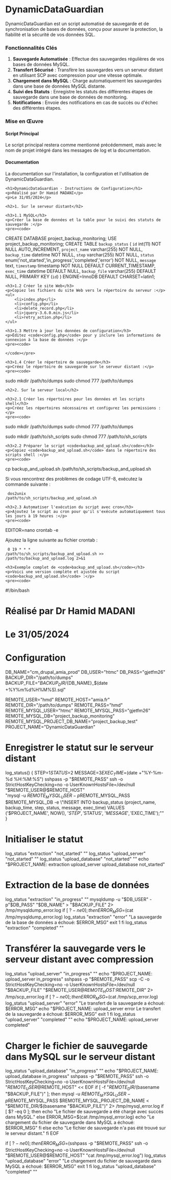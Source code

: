 # DynamicDataGuardian
DynamicDataGuardian est un script automatisé de sauvegarde et de synchronisation de bases de données, conçu pour assurer la protection, la fiabilité et la sécurité de vos données SQL.
<h3>Fonctionnalités Clés</h3>
<ol>
<li><strong>Sauvegarde Automatisée</strong> : Effectue des sauvegardes régulières de vos bases de données MySQL.</li>
<li><strong>Transfert Sécurisé</strong> : Transfère les sauvegardes vers un serveur distant en utilisant SCP avec compression pour une vitesse optimale.</li>
<li><strong>Chargement dans MySQL</strong> : Charge automatiquement les sauvegardes dans une base de données MySQL distante.</li>
<li><strong>Suivi des Statuts</strong> : Enregistre les statuts des différentes étapes de sauvegarde dans une base de données de monitoring.</li>
<li><strong>Notifications</strong> : Envoie des notifications en cas de succès ou d'échec des différentes étapes.</li></ol>
<h3>Mise en Œuvre</h3>
<h4>Script Principal</h4>
<p>Le script principal restera comme mentionné précédemment, mais avec le nom de projet intégré dans les messages de log et la documentation.</p>
<h4>Documentation</h4>
<p>
   La documentation sur l'installation, la configuration et l'utilisation de DynamicDataGuardian.
</p>





    <h1>DynamicDataGuardian - Instructions de Configuration</h1>
    <p>Réalisé par Dr Hamid MADANI</p>
    <p>Le 31/05/2024</p>

    <h2>1. Sur le serveur distant</h2>

    <h3>1.1 MySQL</h3>
    <p>Créer la base de données et la table pour le suivi des statuts de sauvegarde :</p>
    <pre><code>
CREATE DATABASE project_backup_monitoring;
USE project_backup_monitoring;
CREATE TABLE `backup_status` (
  `id` int(11) NOT NULL AUTO_INCREMENT,
  `project_name` varchar(255) NOT NULL,
  `backup_time` datetime NOT NULL,
  `step` varchar(255) NOT NULL,
  `status` enum('not_started','in_progress','completed','error') NOT NULL,
  `message` text,
  `timestamp` timestamp NOT NULL DEFAULT CURRENT_TIMESTAMP,
  `exec_time` datetime DEFAULT NULL,
  `backup_file` varchar(255) DEFAULT NULL,
  PRIMARY KEY (`id`)
) ENGINE=InnoDB DEFAULT CHARSET=latin1;
    </code></pre>

    <h3>1.2 Créer le site Web</h3>
    <p>Copiez les fichiers du site Web vers le répertoire du serveur :</p>
    <ul>
        <li>index.php</li>
        <li>config.php</li>
        <li>delete_record.php</li>
        <li>jquery-3.6.0.min.js</li>
        <li>retry_action.php</li>
    </ul>

    <h3>1.3 Mettre à jour les données de configuration</h3>
    <p>Éditez <code>config.php</code> pour y inclure les informations de connexion à la base de données :</p>
    <pre><code>
<?php
// Connexion à la base de données (à personnaliser avec vos propres informations de connexion)
$servername = "localhost";
$username = "monitor_user";
$password = "monitor_pass@26";
$dbname = "project_backup_monitoring";
?>
    </code></pre>

    <h3>1.4 Créer le répertoire de sauvegarde</h3>
    <p>Créez le répertoire de sauvegarde sur le serveur distant :</p>
    <pre><code>
sudo mkdir /path/to/dumps
sudo chmod 777 /path/to/dumps
    </code></pre>

    <h2>2. Sur le serveur local</h2>

    <h3>2.1 Créer les répertoires pour les données et les scripts shell</h3>
    <p>Créez les répertoires nécessaires et configurez les permissions :</p>
    <pre><code>
sudo mkdir /path/to/dumps
sudo chmod 777 /path/to/dumps

sudo mkdir /path/to/sh_scripts
sudo chmod 777 /path/to/sh_scripts
    </code></pre>

    <h3>2.2 Préparer le script <code>backup_and_upload.sh</code></h3>
    <p>Copiez <code>backup_and_upload.sh</code> dans le répertoire des scripts shell :</p>
    <pre><code>
cp backup_and_upload.sh /path/to/sh_scripts/backup_and_upload.sh
    </code></pre>
    <p>Si vous rencontrez des problèmes de codage UTF-8, exécutez la commande suivante :</p>
    <pre><code>
dos2unix /path/to/sh_scripts/backup_and_upload.sh
    </code></pre>

    <h3>2.3 Automatiser l'exécution du script avec cron</h3>
    <p>Ajoutez le script au cron pour qu'il s'exécute automatiquement tous les jours à 19 heures :</p>
    <pre><code>
EDITOR=nano crontab -e
    </code></pre>
    <p>Ajoutez la ligne suivante au fichier crontab :</p>
    <pre><code>
0 19 * * * /path/to/sh_scripts/backup_and_upload.sh >> /path/to/backup_and_upload.log 2>&1
    </code></pre>

    <h3>Exemple complet de <code>backup_and_upload.sh</code></h3>
    <p>Voici une version complète et ajustée du script <code>backup_and_upload.sh</code> :</p>
    <pre><code>
#!/bin/bash

# Réalisé par Dr Hamid MADANI
# Le 31/05/2024

# Configuration
DB_NAME="cm_drupal_amia_prod"
DB_USER="htmc"
DB_PASS="gjetfm26"
BACKUP_DIR="/path/to/dumps"
BACKUP_FILE="$BACKUP_DIR/${DB_NAME}_$(date +\%Y\%m\%d\%H\%M\%S).sql"

REMOTE_USER="hmd"
REMOTE_HOST="amia.fr"
REMOTE_DIR="/path/to/dumps"
REMOTE_PASS="hmd"
REMOTE_MYSQL_USER="htmc"
REMOTE_MYSQL_PASS="gjetfm26"
REMOTE_MYSQL_DB="project_backup_monitoring"
REMOTE_MYSQL_PROJECT_DB_NAME="project_backup_test"
PROJECT_NAME="DynamicDataGuardian"

# Enregistrer le statut sur le serveur distant
log_status() {
    STEP=$1
    STATUS=$2
    MESSAGE=$3
    EXEC_TIME=$(date +"%Y-%m-%d %H:%M:%S")
    sshpass -p "$REMOTE_PASS" ssh -o StrictHostKeyChecking=no -o UserKnownHostsFile=/dev/null "$REMOTE_USER@$REMOTE_HOST" \
    "mysql -u $REMOTE_MYSQL_USER -p$REMOTE_MYSQL_PASS $REMOTE_MYSQL_DB -e \"INSERT INTO backup_status (project_name, backup_time, step, status, message, exec_time) VALUES ('$PROJECT_NAME', NOW(), '$STEP', '$STATUS', '$MESSAGE', '$EXEC_TIME');\""
}

# Initialiser le statut
log_status "extraction" "not_started" ""
log_status "upload_server" "not_started" ""
log_status "upload_database" "not_started" ""
echo "$PROJECT_NAME: extraction upload_server upload_database not_started"

# Extraction de la base de données
log_status "extraction" "in_progress" ""
mysqldump -u "$DB_USER" -p"$DB_PASS" "$DB_NAME" > "$BACKUP_FILE" 2> /tmp/mysqldump_error.log
if [ $? -ne 0 ]; then
    ERROR_MSG=$(cat /tmp/mysqldump_error.log)
    log_status "extraction" "error" "La sauvegarde de la base de données a échoué: $ERROR_MSG"
    exit 1
fi
log_status "extraction" "completed" ""

# Transférer la sauvegarde vers le serveur distant avec compression
log_status "upload_server" "in_progress" ""
echo "$PROJECT_NAME: upload_server in_progress"
sshpass -p "$REMOTE_PASS" scp -C -o StrictHostKeyChecking=no -o UserKnownHostsFile=/dev/null "$BACKUP_FILE" "$REMOTE_USER@$REMOTE_HOST:$REMOTE_DIR" 2> /tmp/scp_error.log
if [ $? -ne 0 ]; then
    ERROR_MSG=$(cat /tmp/scp_error.log)
    log_status "upload_server" "error" "Le transfert de la sauvegarde a échoué: $ERROR_MSG"
    echo "$PROJECT_NAME: upload_server error Le transfert de la sauvegarde a échoué: $ERROR_MSG"
    exit 1
fi
log_status "upload_server" "completed" ""
echo "$PROJECT_NAME: upload_server completed"

# Charger le fichier de sauvegarde dans MySQL sur le serveur distant
log_status "upload_database" "in_progress" ""
echo "$PROJECT_NAME: upload_database in_progress"
sshpass -p "$REMOTE_PASS" ssh -o StrictHostKeyChecking=no -o UserKnownHostsFile=/dev/null "$REMOTE_USER@$REMOTE_HOST" << EOF
if [ -f "$REMOTE_DIR/$(basename "$BACKUP_FILE")" ]; then
    mysql -u $REMOTE_MYSQL_USER -p$REMOTE_MYSQL_PASS $REMOTE_MYSQL_PROJECT_DB_NAME < "$REMOTE_DIR/$(basename "$BACKUP_FILE")" 2> /tmp/mysql_error.log
    if [ \$? -eq 0 ]; then
        echo "Le fichier de sauvegarde a été chargé avec succès dans MySQL."
    else
        ERROR_MSG=\$(cat /tmp/mysql_error.log)
        echo "Le chargement du fichier de sauvegarde dans MySQL a échoué: \$ERROR_MSG"
    fi
else
    echo "Le fichier de sauvegarde n'a pas été trouvé sur le serveur distant."
fi
EOF

if [ $? -ne 0 ]; then
    ERROR_MSG=$(sshpass -p "$REMOTE_PASS" ssh -o StrictHostKeyChecking=no -o UserKnownHostsFile=/dev/null "$REMOTE_USER@$REMOTE_HOST" "cat /tmp/mysql_error.log")
    log_status "upload_database" "error" "Le chargement du fichier de sauvegarde dans MySQL a échoué: $ERROR_MSG"
    exit 1
fi
log_status "upload_database" "completed" ""
    </code></pre>


